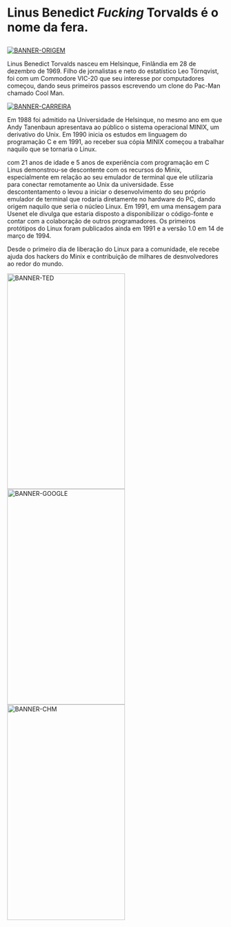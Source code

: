 # Linus Benedict <i>Fucking</i> Torvalds é o nome da fera. </p>


<a href='https://postimg.cc/68xn6qjJ'><img src='https://i.postimg.cc/nhCkkQqz/BANNER-ORIGEM.png' border='0' alt='BANNER-ORIGEM'/></a>


Linus Benedict Torvalds nasceu em Helsinque, Finlândia em
28 de dezembro de 1969. Filho de jornalistas e neto do estatístico
Leo Törnqvist, foi com um Commodore VIC-20 que seu interesse por
computadores começou, dando seus primeiros passos escrevendo um 
clone do Pac-Man chamado Cool Man.


<a href='https://postimg.cc/rRTQtjgc'><img src='https://i.postimg.cc/90RSKN74/BANNER-CARREIRA.png' border='0' alt='BANNER-CARREIRA'/></a>


Em 1988 foi admitido na Universidade de Helsinque, no mesmo ano
em que Andy Tanenbaun apresentava ao público o sistema 
operacional MINIX, um derivativo do Unix. Em 1990 inicia os estudos
em linguagem do programação C e em 1991, ao receber sua cópia MINIX
começou a trabalhar naquilo que se tornaria o Linux.

com 21 anos de idade e 5 anos de experiência com programação em C
Linus demonstrou-se descontente com os recursos do Minix, especialmente
em relação ao seu emulador de terminal que ele utilizaria para conectar
remotamente ao Unix da universidade. Esse descontentamento o levou
a iniciar o desenvolvimento do seu próprio emulador de terminal 
que rodaria diretamente no hardware do PC, dando origem naquilo
que seria o núcleo Linux. Em 1991, em uma mensagem para Usenet
ele divulga que estaria disposto a disponibilizar o código-fonte
e contar com a colaboração de outros programadores. Os primeiros
protótipos do Linux foram publicados ainda em 1991 e a versão
1.0 em 14 de março de 1994.

Desde o primeiro dia de liberação do Linux para a comunidade, ele recebe ajuda dos 
hackers do Minix e contribuição de milhares de desnvolvedores ao
redor do mundo.















<a href='https://youtu.be/o8NPllzkFhE'><img src='https://i.postimg.cc/TwyktVd3/BANNER-TED.png' height="500px" width="273,84px" alt='BANNER-TED'/></a><a href='https://youtu.be/4XpnKHJAok8'><img src='https://i.postimg.cc/fLKBH5dm/BANNER-GOOGLE.png' height="500px" width="273,84px" alt='BANNER-GOOGLE'/></a><a href='https://youtu.be/WVTWCPoUt8w'><img src='https://i.postimg.cc/631Xvpyk/BANNER-CHM.png' height="500px" width="273,84px" alt='BANNER-CHM'/></a>

